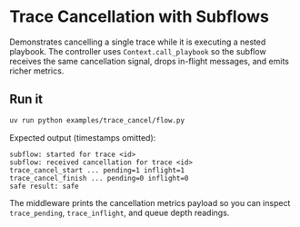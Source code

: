 # Trace Cancellation with Subflows

Demonstrates cancelling a single trace while it is executing a nested playbook.
The controller uses `Context.call_playbook` so the subflow receives the same
cancellation signal, drops in-flight messages, and emits richer metrics.

## Run it

```bash
uv run python examples/trace_cancel/flow.py
```

Expected output (timestamps omitted):

```
subflow: started for trace <id>
subflow: received cancellation for trace <id>
trace_cancel_start ... pending=1 inflight=1
trace_cancel_finish ... pending=0 inflight=0
safe result: safe
```

The middleware prints the cancellation metrics payload so you can inspect
`trace_pending`, `trace_inflight`, and queue depth readings.
